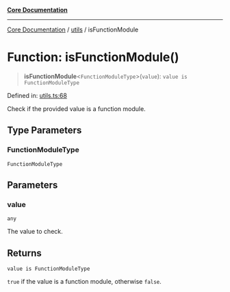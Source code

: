 [**Core Documentation**](../../README.md)

***

[Core Documentation](../../README.md) / [utils](../README.md) / isFunctionModule

# Function: isFunctionModule()

> **isFunctionModule**\<`FunctionModuleType`\>(`value`): `value is FunctionModuleType`

Defined in: [utils.ts:68](https://github.com/stonemjs/core/blob/e2fddc9518734748c09a72d4b4064dd1d4c1288c/src/utils.ts#L68)

Check if the provided value is a function module.

## Type Parameters

### FunctionModuleType

`FunctionModuleType`

## Parameters

### value

`any`

The value to check.

## Returns

`value is FunctionModuleType`

`true` if the value is a function module, otherwise `false`.
